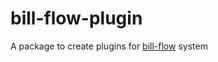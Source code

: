 # bill-flow-plugin

A package to create plugins for [bill-flow](https://github.com/raulodev/bill-flow) system
